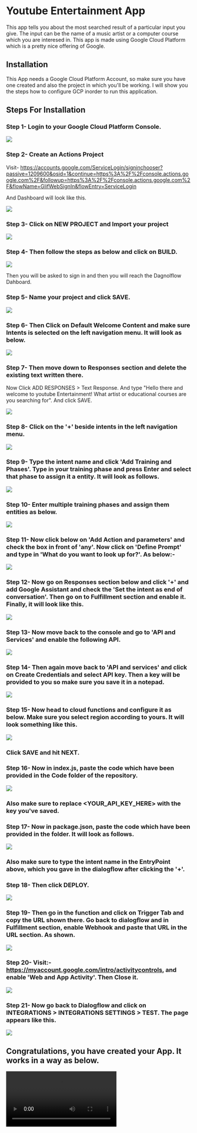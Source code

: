 # Youtube Entertainment App

This app tells you about the most searched result of a particular input you give. The input can be the name of a music artist or a computer course which you are interesed in. This app is made using Google Cloud Platform which is a pretty nice offering of Google.

## Installation

This App needs a Google Cloud Platform Account, so make sure you have one created and also the project in which you'll be working. I will show you the steps how to configure GCP inorder to run this application.

## Steps For Installation

### Step 1- Login to your Google Cloud Platform Console.

![](Images/dashboard.png)

### Step 2- Create an Actions Project
Visit- https://accounts.google.com/ServiceLogin/signinchooser?passive=1209600&osid=1&continue=https%3A%2F%2Fconsole.actions.google.com%2F&followup=https%3A%2F%2Fconsole.actions.google.com%2F&flowName=GlifWebSignIn&flowEntry=ServiceLogin

And Dashboard will look like this.

![](Images/step%202.png)


### Step 3- Click on NEW PROJECT and Import your project


![](Images/step%203.png)


### Step 4- Then follow the steps as below and click on BUILD.

![](Images/step%204.gif)

Then you will be asked to sign in and then you will reach the Dagnolflow Dahboard.


### Step 5- Name your project and click SAVE.

![](Images/step%205.png)

### Step 6- Then Click on Default Welcome Content and make sure Intents is selected on the left navigation menu. It will look as below.

![](Images/step%206.png)

### Step 7- Then move down to Responses section and delete the existing text written there.

Now Click ADD RESPONSES > Text Response. And type "Hello there and welcome to youtube Entertainment! What artist or educational courses are you searching for".
And click SAVE.

![](Images/step%207.png)

### Step 8- Click on the '+' beside intents in the left navigation menu.

![](Images/step%208%20edit.jpg)

### Step 9- Type the intent name and click 'Add Training and Phases'. Type in your training phase and press Enter and select that phase to assign it a entity. It will look as follows.

![](Images/step%209.png)

### Step 10- Enter multiple training phases and assign them entities as below.

![](Images/step%2010.png)

### Step 11- Now click below on 'Add Action and parameters' and check the box in front of 'any'. Now click on 'Define Prompt' and type in 'What do you want to look up  for?'. As below:-

![](Images/step%2011.png)

### Step 12- Now go on Responses section below and click '+' and add Google Assistant and check the 'Set the intent as end of conversation'. Then go on to Fulfillment section and enable it. Finally, it will look like this.

![](Images/step%2012.png)


### Step 13- Now move back to the console and go to 'API and Services' and enable the following API.

![](Images/step%2013.png)

### Step 14- Then again move back to 'API and services' and click on Create Credentials and select API key. Then a key will be provided to you so make sure you save it in a notepad.

![](Images/step%2014.png)

### Step 15- Now head to cloud functions and configure it as below. Make sure you select region according to yours. It will look something like this.

![](Images/step%2015.png)

### Click SAVE and hit NEXT.

### Step 16- Now in index.js, paste the code which have been provided in the Code folder of the repository. 

![](Images/step%2016.png)

### Also make sure to replace <YOUR_API_KEY_HERE> with the key you've saved.

### Step 17- Now in package.json, paste the code which have been provided in the folder. It will look as follows.

![](Images/step%2017.png)

### Also make sure to type the intent name in the EntryPoint above, which you gave in the dialogflow after clicking the '+'. 

### Step 18- Then click DEPLOY.

![](Images/step%2018.png)

### Step 19- Then go in the function and click on Trigger Tab and copy the URL shown there. Go back to dialogflow and in Fulfillment section, enable Webhook and paste that URL in the URL section. As shown.

![](Images/step%2019.png)


### Step 20- Visit:- https://myaccount.google.com/intro/activitycontrols, and enable 'Web and App Activity'. Then Close it.

![](Images/step%2020.png)

### Step 21- Now go back to Dialogflow and click on INTEGRATIONS > INTEGRATIONS SETTINGS > TEST. The page appears like this.

![](Images/step%2021.png)

## Congratulations, you have created your App. It works in a way as below.

![](Video/Test%20-%20Google%20Chrome%202020-11-15%2015-21-01.mp4)












